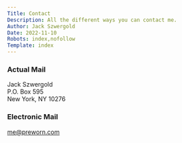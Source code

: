 ```yaml
---
Title: Contact
Description: All the different ways you can contact me.
Author: Jack Szwergold
Date: 2022-11-10
Robots: index,nofollow
Template: index
---
```


### Actual Mail
Jack Szwergold<br />
P.O. Box 595<br />
New York, NY 10276

### Electronic Mail
[me@preworn.com](mailto:me@preworn.com?Subject=Preworn%20Website%20Query)
